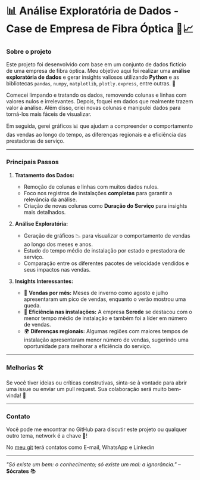 # 📊 Análise Exploratória de Dados - Case de Empresa de Fibra Óptica 🏢📈

### Sobre o projeto
Este projeto foi desenvolvido com base em um conjunto de dados fictício de uma empresa de fibra óptica. Meu objetivo aqui foi realizar uma **análise exploratória de dados** e gerar insights valiosos utilizando **Python** e as bibliotecas `pandas`, `numpy`, `matplotlib`, `plotly.express`, entre outras. 🐍

Comecei limpando e tratando os dados, removendo colunas e linhas com valores nulos e irrelevantes. Depois, foquei em dados que realmente trazem valor à análise. Além disso, criei novas colunas e manipulei dados para torná-los mais fáceis de visualizar.

Em seguida, gerei gráficos 📊 que ajudam a compreender o comportamento das vendas ao longo do tempo, as diferenças regionais e a eficiência das prestadoras de serviço.

---

### Principais Passos

1. **Tratamento dos Dados:**
   - Remoção de colunas e linhas com muitos dados nulos.
   - Foco nos registros de instalações **completas** para garantir a relevância da análise.
   - Criação de novas colunas como **Duração do Serviço** para insights mais detalhados.
   
2. **Análise Exploratória:**
   - Geração de gráficos 📉 para visualizar o comportamento de vendas ao longo dos meses e anos.
   - Estudo do tempo médio de instalação por estado e prestadora de serviço.
   - Comparação entre os diferentes pacotes de velocidade vendidos e seus impactos nas vendas.

3. **Insights Interessantes:**
   - 📅 **Vendas por mês:** Meses de inverno como agosto e julho apresentaram um pico de vendas, enquanto o verão mostrou uma queda.
   - 🚀 **Eficiência nas instalações:** A empresa **Serede** se destacou com o menor tempo médio de instalação e também foi a líder em número de vendas.
   - 🌍 **Diferenças regionais:** Algumas regiões com maiores tempos de instalação apresentaram menor número de vendas, sugerindo uma oportunidade para melhorar a eficiência do serviço.

---

### Melhorias 🛠️

Se você tiver ideias ou críticas construtivas, sinta-se à vontade para abrir uma issue ou enviar um pull request. Sua colaboração será muito bem-vinda! 🤗

---

### Contato

Você pode me encontrar no GitHub para discutir este projeto ou qualquer outro tema, network é a chave 🔑!

No [meu git](https://github.com/Rafasansouza)  terá contatos como E-mail, WhatsApp e Linkedin

---

*"Só existe um bem: o conhecimento; só existe um mal: a ignorância."* – **Sócrates** 📚
